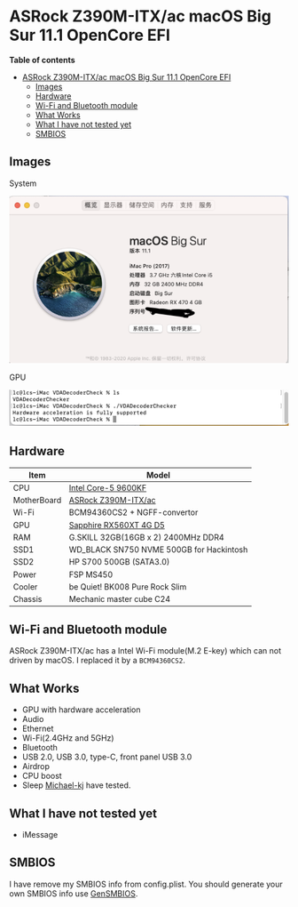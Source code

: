 # ASRock Z390M-ITX/ac macOS Big Sur 11.1 OpenCore EFI

**Table of contents**
- [ASRock Z390M-ITX/ac macOS Big Sur 11.1 OpenCore EFI](#asrock-z390m-itxac-macos-big-sur-111-opencore-efi)
  - [Images](#images)
  - [Hardware](#hardware)
  - [Wi-Fi and Bluetooth module](#wi-fi-and-bluetooth-module)
  - [What Works](#what-works)
  - [What I have not tested yet](#what-i-have-not-tested-yet)
  - [SMBIOS](#smbios)

## Images

System

![system information](images_in_readme/system_info.png "System Information")

GPU

![gpu acceleration](images_in_readme/gpu_acceleration.png)

## Hardware

| Item        | Model                                  |
| ----------- | -------------------------------------- |
| CPU         | [Intel Core-5 9600KF](https://ark.intel.com/content/www/us/en/ark/products/190884/intel-core-i5-9600kf-processor-9m-cache-up-to-4-60-ghz.html)                    |
| MotherBoard | [ASRock Z390M-ITX/ac](https://www.asrock.com/mb/Intel/Z390M-ITXac/index.asp)                    |
| Wi-Fi       | BCM94360CS2 + NGFF-convertor           |
| GPU         | [Sapphire RX560XT 4G D5](https://www.anandtech.com/show/14079/amd-launches-china-only-radeon-rx-560xt)                 |
| RAM         | G.SKILL 32GB(16GB x 2) 2400MHz DDR4    |
| SSD1        | WD_BLACK SN750 NVME 500GB for Hackintosh |
| SSD2        | HP S700 500GB (SATA3.0) |
| Power       | FSP MS450                              |
| Cooler      | be Quiet! BK008 Pure Rock Slim         |
| Chassis     | Mechanic master cube C24               |


## Wi-Fi and Bluetooth module

ASRock Z390M-ITX/ac has a Intel Wi-Fi module(M.2 E-key) which can not driven by macOS. I replaced it by a `BCM94360CS2`.

## What Works

- GPU with hardware acceleration
- Audio
- Ethernet
- Wi-Fi(2.4GHz and 5GHz)
- Bluetooth
- USB 2.0, USB 3.0, type-C, front panel USB 3.0
- Airdrop
- CPU boost
- Sleep [Michael-kj](https://github.com/michael-kj) have tested.

## What I have not tested yet

- iMessage

## SMBIOS
I have remove my SMBIOS info from config.plist. You should generate your own SMBIOS info use [GenSMBIOS](https://github.com/corpnewt/GenSMBIOS).
